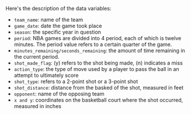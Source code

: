 Here's the description of the data variables:

- `team_name`: name of the team
- `game_date`: date the game took place
- `season`: the specific year in question
- `period`: NBA games are divided into 4 period, each of which is twelve minutes. The period value refers to a certain quarter of the game. 
- `minutes_remaining/seconds_remaining`: the amount of time remaining in the current period.
- `shot_made_flag`: (y) refers to the shot being made, (n) indicates a miss
- `action_type`: the type of move used by a player to pass the ball in an attempt to ultimately score
- `shot_type`: refers to a 2-point shot or a 3-point shot
- `shot_distance`: distance from the basked of the shot, measured in feet
- `opponent`: name of the opposing team 
- `x and y`: coordinates on the basketball court where the shot occurred, measured in inches

